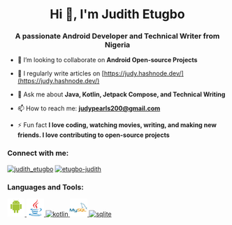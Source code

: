 <h1 align="center">Hi 👋, I'm Judith Etugbo</h1>
<h3 align="center">A passionate Android Developer and Technical Writer from Nigeria</h3>



- 👯 I’m looking to collaborate on **Android Open-source Projects**

- 📝 I regularly write articles on [https://judy.hashnode.dev/](https://judy.hashnode.dev/)

- 💬 Ask me about **Java, Kotlin, Jetpack Compose, and Technical Writing**

- 📫 How to reach me: **judypearls200@gmail.com**

- ⚡ Fun fact **I love coding, watching movies, writing, and making new friends. I love contributing to open-source projects**

<h3 align="left">Connect with me:</h3>
<p align="left">
<a href="https://twitter.com/judith_etugbo" target="blank"><img align="center" src="https://raw.githubusercontent.com/rahuldkjain/github-profile-readme-generator/master/src/images/icons/Social/twitter.svg" alt="judith_etugbo" height="30" width="40" /></a>
<a href="https://linkedin.com/in/etugbo-judith" target="blank"><img align="center" src="https://raw.githubusercontent.com/rahuldkjain/github-profile-readme-generator/master/src/images/icons/Social/linked-in-alt.svg" alt="etugbo-judith" height="30" width="40" /></a>
</p>

<h3 align="left">Languages and Tools:</h3>
<p align="left"> <a href="https://developer.android.com" target="_blank" rel="noreferrer"> <img src="https://raw.githubusercontent.com/devicons/devicon/master/icons/android/android-original-wordmark.svg" alt="android" width="40" height="40"/> </a> <a href="https://www.java.com" target="_blank" rel="noreferrer"> <img src="https://raw.githubusercontent.com/devicons/devicon/master/icons/java/java-original.svg" alt="java" width="40" height="40"/> </a> <a href="https://kotlinlang.org" target="_blank" rel="noreferrer"> <img src="https://www.vectorlogo.zone/logos/kotlinlang/kotlinlang-icon.svg" alt="kotlin" width="40" height="40"/> </a> <a href="https://www.mysql.com/" target="_blank" rel="noreferrer"> <img src="https://raw.githubusercontent.com/devicons/devicon/master/icons/mysql/mysql-original-wordmark.svg" alt="mysql" width="40" height="40"/> </a> <a href="https://www.sqlite.org/" target="_blank" rel="noreferrer"> <img src="https://www.vectorlogo.zone/logos/sqlite/sqlite-icon.svg" alt="sqlite" width="40" height="40"/> </a> </p>
